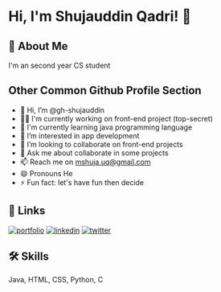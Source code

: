 # Hi, I'm Shujauddin Qadri! 👋

## 
## 🚀 About Me
I'm an second year CS student


## Other Common Github Profile Section
- 👋 Hi, I’m @gh-shujauddin
- 👩‍💻 I'm currently working on front-end project (top-secret)
- 🧠 I'm currently learning java programming language
- 👀 I’m interested in app development
- 💞️ I’m looking to collaborate on front-end projects
- 💬 Ask me about collaborate in some projects
- 📫 Reach me on mshuja.uq@gmail.com
- 😄 Pronouns He
- ⚡️ Fun fact: let's have fun then decide


## 🔗 Links
[![portfolio](https://img.shields.io/badge/my_portfolio-000?style=for-the-badge&logo=ko-fi&logoColor=white)](https://katherinempeterson.com/)
[![linkedin](https://img.shields.io/badge/linkedin-0A66C2?style=for-the-badge&logo=linkedin&logoColor=white)](https://www.linkedin.com/in/shqadri)
[![twitter](https://img.shields.io/badge/twitter-1DA1F2?style=for-the-badge&logo=twitter&logoColor=white)](https://twitter.com/sh__qadri)


## 🛠 Skills
Java, HTML, CSS, Python, C


<!---
gh-shujauddin/gh-shujauddin is a ✨ special ✨ repository because its `README.md` (this file) appears on your GitHub profile.
You can click the Preview link to take a look at your changes.
--->
